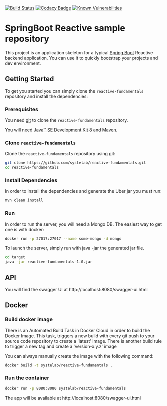 [![Build Status](https://travis-ci.org/systelab/reactive-fundamentals.svg?branch=master)](https://travis-ci.org/systelab/reactive-fundamentals)
[![Codacy Badge](https://api.codacy.com/project/badge/Grade/7ce4e563c45b4d09a975d61bed7d5d50)](https://www.codacy.com/app/alfonsserra/reactive-fundamentals?utm_source=github.com&amp;utm_medium=referral&amp;utm_content=systelab/reactive-fundamentals&amp;utm_campaign=Badge_Grade)
[![Known Vulnerabilities](https://snyk.io/test/github/systelab/reactive-fundamentals/badge.svg?targetFile=pom.xml)](https://snyk.io/test/github/systelab/reactive-fundamentals?targetFile=pom.xml)

# SpringBoot Reactive sample repository

This project is an application skeleton for a typical [Spring Boot][sboot] Reactive backend application. You can use it
to quickly bootstrap your projects and dev environment.

## Getting Started

To get you started you can simply clone the `reactive-fundamentals` repository and install the dependencies:

### Prerequisites

You need [git][git] to clone the `reactive-fundamentals` repository.

You will need [Java™ SE Development Kit 8][jdk-download] and [Maven][maven].

### Clone `reactive-fundamentals`

Clone the `reactive-fundamentals` repository using git:

```bash
git clone https://github.com/systelab/reactive-fundamentals.git
cd reactive-fundamentals
```

### Install Dependencies

In order to install the dependencies and generate the Uber jar you must run:

```bash
mvn clean install
```

### Run

In order to run the server, you will need a Mongo DB. The easiest way to get one is with docker:

```bash
docker run -p 27017:27017 --name some-mongo -d mongo
```

To launch the server, simply run with java -jar the generated jar file.

```bash
cd target
java -jar reactive-fundamentals-1.0.jar
```

## API

You will find the swagger UI at http://localhost:8080/swagger-ui.html 

## Docker

### Build docker image

There is an Automated Build Task in Docker Cloud in order to build the Docker Image. 
This task, triggers a new build with every git push to your source code repository to create a 'latest' image.
There is another build rule to trigger a new tag and create a 'version-x.y.z' image

You can always manually create the image with the following command:

```bash
docker build -t systelab/reactive-fundamentals . 
```

### Run the container

```bash
docker run -p 8080:8080 systelab/reactive-fundamentals
```

The app will be available at http://localhost:8080/swagger-ui.html




[git]: https://git-scm.com/
[sboot]: https://projects.spring.io/spring-boot/
[maven]: https://maven.apache.org/download.cgi
[jdk-download]: http://www.oracle.com/technetwork/java/javase/downloads
[JEE]: http://www.oracle.com/technetwork/java/javaee/tech/index.html
[jwt]: https://jwt.io/
[cors]: https://en.wikipedia.org/wiki/Cross-origin_resource_sharing
[swagger]: https://swagger.io/
[allure]: https://docs.qameta.io/allure/
[junit]: https://junit.org/junit5/


